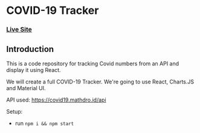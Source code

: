 # COVID-19 Tracker

### [Live Site](https://ag-covidtracker.netlify.app/)

## Introduction
This is a code repository for tracking Covid numbers from an API and display it using React. 

We will create a full COVID-19 Tracker. We're going to use React, Charts.JS and Material UI.

API used: https://covid19.mathdro.id/api

Setup:
- run ```npm i && npm start```

